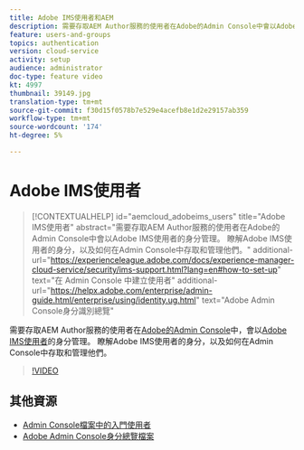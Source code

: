 ```yaml
---
title: Adobe IMS使用者和AEM
description: 需要存取AEM Author服務的使用者在Adobe的Admin Console中會以Adobe IMS使用者的身分管理。 瞭解Adobe IMS使用者的身分，以及如何在Admin Console中存取和管理他們。
feature: users-and-groups
topics: authentication
version: cloud-service
activity: setup
audience: administrator
doc-type: feature video
kt: 4997
thumbnail: 39149.jpg
translation-type: tm+mt
source-git-commit: f30d15f0578b7e529e4acefb8e1d2e29157ab359
workflow-type: tm+mt
source-wordcount: '174'
ht-degree: 5%

---
```



# Adobe IMS使用者

>[!CONTEXTUALHELP]
>id="aemcloud_adobeims_users"
>title="Adobe IMS使用者"
>abstract="需要存取AEM Author服務的使用者在Adobe的Admin Console中會以Adobe IMS使用者的身分管理。 瞭解Adobe IMS使用者的身分，以及如何在Admin Console中存取和管理他們。"
>additional-url="https://experienceleague.adobe.com/docs/experience-manager-cloud-service/security/ims-support.html?lang=en#how-to-set-up" text="在 Admin Console 中建立使用者"
>additional-url="https://helpx.adobe.com/enterprise/admin-guide.html/enterprise/using/identity.ug.html" text="Adobe Admin Console身分識別總覽"

需要存取AEM Author服務的使用者在[Adobe的Admin Console](https://adminconsole.adobe.com)中，會以[Adobe IMS使用者](https://helpx.adobe.com/tw/enterprise/using/set-up-identity.html)的身分管理。 瞭解Adobe IMS使用者的身分，以及如何在Admin Console中存取和管理他們。

>[!VIDEO](https://video.tv.adobe.com/v/39149/?quality=12&learn=on)

## 其他資源

+ [Admin Console檔案中的入門使用者](https://docs.adobe.com/content/help/en/experience-manager-cloud-service/security/ims-support.html#onboarding-users-in-admin-console)
+ [Adobe Admin Console身分總覽檔案](https://helpx.adobe.com/enterprise/using/identity.html)
